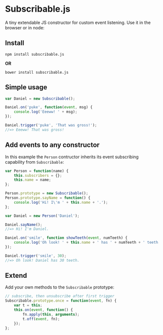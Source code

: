 Subscribable.js
===============

A tiny extendable JS constructor for custom event listening. Use it in the browser or in node:

## Install

```
npm install subscribable.js
```
**OR**
```
bower install subscribable.js
```


## Simple usage

```js
var Daniel = new Subscribable();

Daniel.on('puke', function(event, msg) {
	console.log('Eeeww! ' + msg);
});

Daniel.trigger('puke', 'That was gross!');
//=> Eeeww! That was gross!
```


## Add events to any constructor

In this example the `Person` contructor inherits its event subscribing capability from `Subscribable`:

```js
var Person = function(name) {
	this.subscribers = {};
	this.name = name;
};

Person.prototype = new Subscribable();
Person.prototype.sayName = function() {
	console.log('Hi! I\'m ' + this.name + '.');
};

var Daniel = new Person('Daniel');

Daniel.sayName();
//=> Hi! I'm Daniel.

Daniel.on('smile', function showTeeth(event, numTeeth) {
	console.log('Oh look! ' + this.name + ' has ' + numTeeth + ' teeth.');
});

Daniel.trigger('smile', 30);
//=> Oh look! Daniel has 30 teeth.
```


## Extend

Add your own methods to the `Subscribable` prototype:

```js
// subscribe, then unsubscribe after first trigger
Subscribable.prototype.once = function(event, fn) {
	var t = this;
	this.on(event, function() {
		fn.apply(this, arguments);
		t.off(event, fn);
	});
};
```
